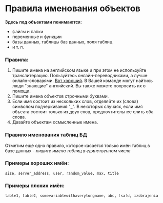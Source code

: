 # Правила именования объектов

**Здесь под объектами понимаются:**

* файлы и папки
* переменные и функции
* базы данных, таблицы баз данных, поля таблиц
* и т. п.

### Правила:

1. Пишите имена на английском языке и при этом не используйте транслитерацию. Пользуйтесь онлайн-переводчиками, а лучше онлайн-словарями. [Вот хороший](http://wooordhunt.ru/word/welcome). В Вашей команде могут найтись люди "знающие" английский. Вы также можете попросить их о помощи.
2. Пишите имена объектов строчными буквами.
3. Если имя состоит из нескольких слов, отделяйте их (слова) символом подчеркивания "\_". В некоторых случаях, если имя объекта состоит только из двух слов, предпочтительнее слить оба слова.
4. Давайте объектам осмысленные имена.

### Правило именования таблиц БД

Отметим ещё одно правило, которое касается только имён таблиц в базе данных - *пишите имена таблиц в единственном числе*


### Примеры хороших имён:
`size, server_address, user, random_value, max, title`

### Примеры плохих имён:
`table1, table2, somevariablewithaverylongname, abc, fsafd, izobrajenia`